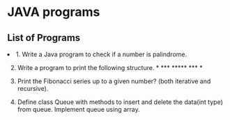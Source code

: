 # JAVA programs

## List of Programs
<li> 1. Write a Java program to check if a number is palindrome.
  
  2. Write a program to print the following structure. 
    *
    ***
    *****
    ***
    *
  3. Print the Fibonacci series up to a given number? (both iterative and recursive).
  
  4. Define class Queue with methods to insert and delete the data(int type) from queue. Implement queue using array. 

</li> 

